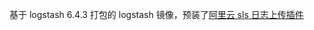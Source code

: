 基于 logstash 6.4.3 打包的 logstash 镜像，预装了[阿里云 sls 日志上传插件](https://github.com/aliyun/logstash-input-logservice)
